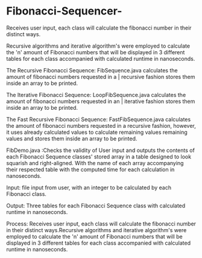 # Fibonacci-Sequencer-
Receives user input, each class will calculate the fibonacci number in their distinct ways. 

Recursive algorithms and iterative algorithm's were employed to calculate the 'n' amount of Fibonacci numbers that will be displayed in 3 different tables for each class accompanied with calculated runtime in nanoseconds.

The Recursive Fibonacci Sequence: FibSequence.java calculates the amount of fibonacci numbers requested in a |                        recursive fashion stores them inside an array to be printed.

The Iterative Fibonacci Sequence: LoopFibSequence.java calculates the amount of fibonacci numbers requested in an |                       iterative fashion stores them inside an array to be printed.

The Fast Recursive Fibonacci Sequence: FastFibSequence.java calculates the amount of fibonacci numbers requested in a recursive fashion, however, it uses already calculated values to calculate remaining values remaining values and stores them inside an array to be printed.

FibDemo.java :Checks the validity of User input and outputs the contents of each Fibonacci Sequence classes' stored array in a table designed to look squarish and right-aligned. With the name of each array accompanying their respected table with the computed time for each calculation in nanoseconds.        

Input:   file input from user, with an integer to be calculated by each Fibonacci class.

Output:   Three tables for each Fibonacci Sequence class with calculated runtime in nanoseconds.    

Process:    Receives user input, each class will calculate the fibonacci number in their distinct ways.Recursive algorithms and iterative algorithm's were employed to calculate the 'n' amount of Fibonacci numbers that will be displayed in 3 different tables for each class accompanied with calculated runtime in nanoseconds.
